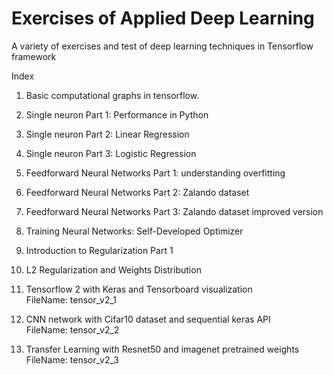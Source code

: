 # Exercises of Applied Deep Learning 

A variety of exercises and test of deep learning techniques in Tensorflow framework

Index

1) Basic computational graphs in tensorflow.
2) Single neuron Part 1: Performance in Python
3) Single neuron Part 2: Linear Regression
4) Single neuron Part 3: Logistic Regression
5) Feedforward Neural Networks Part 1: understanding overfitting
5) Feedforward Neural Networks Part 2: Zalando dataset
6) Feedforward Neural Networks Part 3: Zalando dataset improved version
7) Training Neural Networks: Self-Developed Optimizer 
8) Introduction to Regularization Part 1
9) L2 Regularization and Weights Distribution

10) Tensorflow 2 with Keras and Tensorboard visualization                   
    FileName: tensor_v2_1
11) CNN network with Cifar10 dataset and sequential keras API               
    FileName: tensor_v2_2
12) Transfer Learning with Resnet50 and imagenet pretrained weights         
FileName: tensor_v2_3

